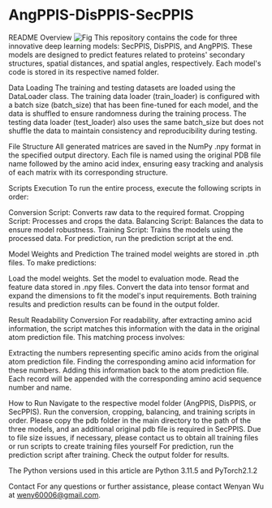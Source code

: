 # AngPPIS-DisPPIS-SecPPIS
README
Overview
![Fig](./abstract.jpg)
This repository contains the code for three innovative deep learning models: SecPPIS, DisPPIS, and AngPPIS. These models are designed to predict features related to proteins' secondary structures, spatial distances, and spatial angles, respectively. Each model's code is stored in its respective named folder.

Data Loading
The training and testing datasets are loaded using the DataLoader class. The training data loader (train_loader) is configured with a batch size (batch_size) that has been fine-tuned for each model, and the data is shuffled to ensure randomness during the training process. The testing data loader (test_loader) also uses the same batch_size but does not shuffle the data to maintain consistency and reproducibility during testing.

File Structure
All generated matrices are saved in the NumPy .npy format in the specified output directory. Each file is named using the original PDB file name followed by the amino acid index, ensuring easy tracking and analysis of each matrix with its corresponding structure.

Scripts Execution
To run the entire process, execute the following scripts in order:

Conversion Script: Converts raw data to the required format.
Cropping Script: Processes and crops the data.
Balancing Script: Balances the data to ensure model robustness.
Training Script: Trains the models using the processed data.
For prediction, run the prediction script at the end.

Model Weights and Prediction
The trained model weights are stored in .pth files. To make predictions:

Load the model weights.
Set the model to evaluation mode.
Read the feature data stored in .npy files.
Convert the data into tensor format and expand the dimensions to fit the model's input requirements.
Both training results and prediction results can be found in the output folder.

Result Readability Conversion
For readability, after extracting amino acid information, the script matches this information with the data in the original atom prediction file. This matching process involves:

Extracting the numbers representing specific amino acids from the original atom prediction file.
Finding the corresponding amino acid information for these numbers.
Adding this information back to the atom prediction file.
Each record will be appended with the corresponding amino acid sequence number and name.

How to Run
Navigate to the respective model folder (AngPPIS, DisPPIS, or SecPPIS).
Run the conversion, cropping, balancing, and training scripts in order.
Please copy the pdb folder in the main directory to the path of the three models, and an additional original pdb file is required in SecPPIS. Due to file size issues, if necessary, please contact us to obtain all training files or run scripts to create training files yourself
For prediction, run the prediction script after training.
Check the output folder for results.

The Python versions used in this article are Python 3.11.5 and PyTorch2.1.2

Contact
For any questions or further assistance, please contact Wenyan Wu at weny60006@gmail.com.
